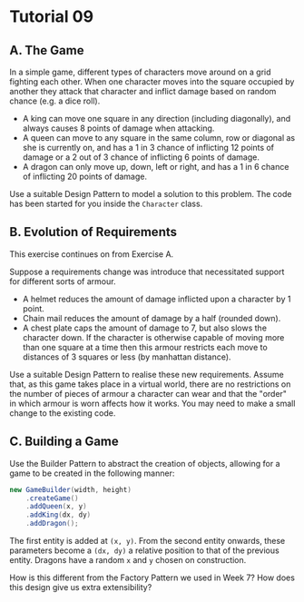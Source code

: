 # Tutorial 09

## A. The Game 

In a simple game, different types of characters move around on a grid fighting each other. When one character moves into the square occupied by another they attack that character and inflict damage based on random chance (e.g. a dice roll).

* A king can move one square in any direction (including diagonally), and always causes 8 points of damage when attacking.
* A queen can move to any square in the same column, row or diagonal as she is currently on, and has a 1 in 3 chance of inflicting 12 points of damage or a 2 out of 3 chance of inflicting 6 points of damage.
* A dragon can only move up, down, left or right, and has a 1 in 6 chance of inflicting 20 points of damage.

Use a suitable Design Pattern to model a solution to this problem. The code has been started for you inside the `Character` class.

## B. Evolution of Requirements 

This exercise continues on from Exercise A.

Suppose a requirements change was introduce that necessitated support for different sorts of armour.

* A helmet reduces the amount of damage inflicted upon a character by 1 point.
* Chain mail reduces the amount of damage by a half (rounded down).
* A chest plate caps the amount of damage to 7, but also slows the character down. If the character is otherwise capable of moving more than one square at a time then this armour restricts each move to distances of 3 squares or less (by manhattan distance).

Use a suitable Design Pattern to realise these new requirements. Assume that, as this game takes place in a virtual world, there are no restrictions on the number of pieces of armour a character can wear and that the "order" in which armour is worn affects how it works. You may need to make a small change to the existing code.

## C. Building a Game

Use the Builder Pattern to abstract the creation of objects, allowing for a game to be created in the following manner:

```java
new GameBuilder(width, height)
    .createGame()
    .addQueen(x, y)
    .addKing(dx, dy)
    .addDragon();
```

The first entity is added at `(x, y)`. From the second entity onwards, these parameters become a `(dx, dy)` a relative position to that of the previous entity. Dragons have a random `x` and `y` chosen on construction.

How is this different from the Factory Pattern we used in Week 7? How does this design give us extra extensibility?